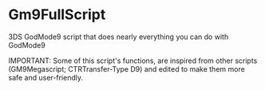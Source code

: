 # Gm9FullScript
3DS GodMode9 script that does nearly everything you can do with GodMode9

IMPORTANT: Some of this script's functions, are inspired from other scripts (GM9Megascript; CTRTransfer-Type D9) and edited to make them more safe and user-friendly.

